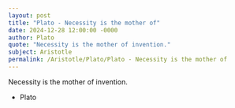 ```yaml
---
layout: post
title: "Plato - Necessity is the mother of"
date: 2024-12-28 12:00:00 -0000
author: Plato
quote: "Necessity is the mother of invention."
subject: Aristotle
permalink: /Aristotle/Plato/Plato - Necessity is the mother of
---
```


Necessity is the mother of invention.

- Plato
